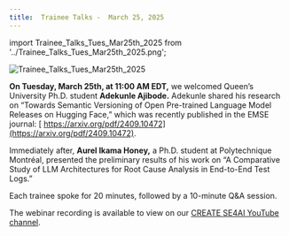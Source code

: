```yaml
---
title:  Trainee Talks -  March 25, 2025
---
```


import Trainee_Talks_Tues_Mar25th_2025 from '../Trainee_Talks_Tues_Mar25th_2025.png';

<img  src={Trainee_Talks_Tues_Mar25th_2025} alt="Trainee_Talks_Tues_Mar25th_2025" />


**On Tuesday, March 25th, at 11:00 AM EDT,** we welcomed Queen’s University Ph.D. student **Adekunle Ajibode.** Adekunle shared his research on “Towards Semantic Versioning of Open Pre-trained Language Model Releases on Hugging Face,” which was recently published in the EMSE journal:
 [ https://arxiv.org/pdf/2409.10472](https://arxiv.org/pdf/2409.10472).

Immediately after, **Aurel Ikama Honey,** a Ph.D. student at Polytechnique Montréal, presented the preliminary results of his work on “A Comparative Study of LLM Architectures for Root Cause Analysis in End-to-End Test Logs.”

Each trainee spoke for 20 minutes, followed by a 10-minute Q&A session.

The webinar recording is available to view on our [CREATE SE4AI YouTube channel](https://www.youtube.com/watch?v=nNy60i_1zds).
